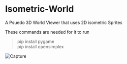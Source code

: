 # Isometric-World
A Psuedo 3D World Viewer that uses 2D isometric Sprites

These commands are needed for it to run

> pip install pygame <br/>
> pip install opensimplex

![Capture](https://user-images.githubusercontent.com/82299803/183767730-c4e92583-547e-40f6-a23e-0edcc23c3c8f.PNG)
